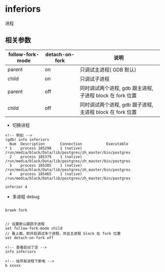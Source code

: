 # inferiors

进程

## 相关参数
| follow-fork-mode | detach-on-fork | 说明 |
| ---- | ---- | ---- |
| parent | on | 只调试主进程( GDB 默认) |
| child | on | 只调试子进程 |
| parent | off | 同时调试两个进程, gdb 跟主进程, 子进程 block 在 fork 位置 |
| child | off | 同时调试两个进程, gdb 跟子进程, 主进程 block 在 fork 位置 |


- 切换进程
```shell
<!-- 例如 -->
(gdb) info inferiors 
  Num  Description       Connection           Executable        
* 1    process 185298    1 (native)           /run/media/black/Data/lib/postgres/zh_master/bin/postgres 
  2    process 185379    1 (native)           /run/media/black/Data/lib/postgres/zh_master/bin/postgres 
  3    process 185385    1 (native)           /run/media/black/Data/lib/postgres/zh_master/bin/postgres 
  4    process 185465    1 (native)           /run/media/black/Data/lib/postgres/zh_master/bin/postgres 

inferior 4
```


- 多进程 debug
```shell

braek fork


// 设置默认跟踪子进程
set follow-fork-mode child
// 看上面，即开启调试多个进程，并且主进程 block 在 fork 位置
set detach-on-fork off

<!-- 查看启动了没 -->
info inferiors 

<!-- 给所有进程下断电 -->
b xxxxx

```
